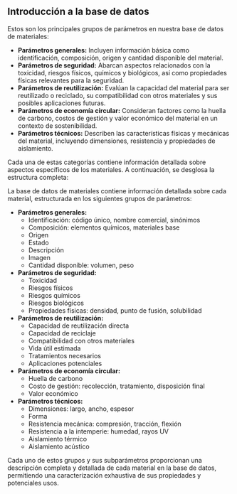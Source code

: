 ## Introducción a la base de datos

Estos son los principales grupos de parámetros en nuestra base de datos de materiales:

- **Parámetros generales:** Incluyen información básica como identificación, composición, origen y cantidad disponible del material.
- **Parámetros de seguridad:** Abarcan aspectos relacionados con la toxicidad, riesgos físicos, químicos y biológicos, así como propiedades físicas relevantes para la seguridad.
- **Parámetros de reutilización:** Evalúan la capacidad del material para ser reutilizado o reciclado, su compatibilidad con otros materiales y sus posibles aplicaciones futuras.
- **Parámetros de economía circular:** Consideran factores como la huella de carbono, costos de gestión y valor económico del material en un contexto de sostenibilidad.
- **Parámetros técnicos:** Describen las características físicas y mecánicas del material, incluyendo dimensiones, resistencia y propiedades de aislamiento.

Cada una de estas categorías contiene información detallada sobre aspectos específicos de los materiales. A continuación, se desglosa la estructura completa:

La base de datos de materiales contiene información detallada sobre cada material, estructurada en los siguientes grupos de parámetros:

- **Parámetros generales:**
    - Identificación: código único, nombre comercial, sinónimos
    - Composición: elementos químicos, materiales base
    - Origen
    - Estado
    - Descripción
    - Imagen
    - Cantidad disponible: volumen, peso
- **Parámetros de seguridad:**
    - Toxicidad
    - Riesgos físicos
    - Riesgos químicos
    - Riesgos biológicos
    - Propiedades físicas: densidad, punto de fusión, solubilidad
- **Parámetros de reutilización:**
    - Capacidad de reutilización directa
    - Capacidad de reciclaje
    - Compatibilidad con otros materiales
    - Vida útil estimada
    - Tratamientos necesarios
    - Aplicaciones potenciales
- **Parámetros de economía circular:**
    - Huella de carbono
    - Costo de gestión: recolección, tratamiento, disposición final
    - Valor económico
- **Parámetros técnicos:**
    - Dimensiones: largo, ancho, espesor
    - Forma
    - Resistencia mecánica: compresión, tracción, flexión
    - Resistencia a la intemperie: humedad, rayos UV
    - Aislamiento térmico
    - Aislamiento acústico

Cada uno de estos grupos y sus subparámetros proporcionan una descripción completa y detallada de cada material en la base de datos, permitiendo una caracterización exhaustiva de sus propiedades y potenciales usos.